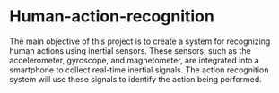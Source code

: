 # Human-action-recognition

The main objective of this project is to create a system for recognizing human actions using inertial sensors. These sensors, such as the accelerometer, gyroscope, and magnetometer, are integrated into a smartphone to collect real-time inertial signals. The action recognition system will use these signals to identify the action being performed.
